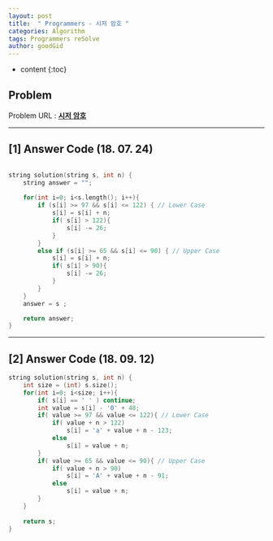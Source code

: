 ```yaml
---
layout: post
title:  " Programmers - 시저 암호 "
categories: Algorithm
tags: Programmers reSolve
author: goodGid
---
```

* content
{:toc}


## Problem 
Problem URL : **[시저 암호](https://programmers.co.kr/learn/courses/30/lessons/12926)**







---

## [1] Answer Code (18. 07. 24)

``` cpp

string solution(string s, int n) {
    string answer = "";
   
    for(int i=0; i<s.length(); i++){
        if (s[i] >= 97 && s[i] <= 122) { // Lower Case
            s[i] = s[i] + n;
            if( s[i] > 122){
                s[i] -= 26;
            }
        }
        else if (s[i] >= 65 && s[i] <= 90) { // Upper Case
            s[i] = s[i] + n;
            if( s[i] > 90){
                s[i] -= 26;
            }
        }
    }
    answer = s ;

    return answer;
}


```

---

## [2] Answer Code (18. 09. 12)

``` cpp
string solution(string s, int n) {
    int size = (int) s.size();
    for(int i=0; i<size; i++){
        if( s[i] == ' ' ) continue;
        int value = s[i] - '0' + 48;
        if( value >= 97 && value <= 122){ // Lower Case
            if( value + n > 122)
                s[i] = 'a' + value + n - 123;
            else
                s[i] = value + n;
        }
        if( value >= 65 && value <= 90){ // Upper Case
            if( value + n > 90)
                s[i] = 'A' + value + n - 91;
            else
                s[i] = value + n;
        }
    }
    
    return s;
}
```